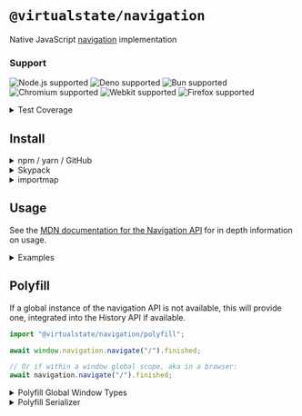 # `@virtualstate/navigation`

Native JavaScript [navigation](https://html.spec.whatwg.org/multipage/nav-history-apis.html#navigation-api) implementation 

[//]: # (badges)

### Support

 ![Node.js supported](https://img.shields.io/badge/node-%3E%3D16.0.0-blue) ![Deno supported](https://img.shields.io/badge/deno-%3E%3D1.17.0-blue) ![Bun supported](https://img.shields.io/badge/bun-%3E%3D0.1.11-blue) ![Chromium supported](https://img.shields.io/badge/chromium-%3E%3D98.0.4695.0-blue) ![Webkit supported](https://img.shields.io/badge/webkit-%3E%3D15.4-blue) ![Firefox supported](https://img.shields.io/badge/firefox-%3E%3D94.0.1-blue)

 <details><summary>Test Coverage</summary>

 ![Web Platform Tests 140/277](https://img.shields.io/badge/Web%20Platform%20Tests-140%2F277-brightgreen) ![92.86%25 lines covered](https://img.shields.io/badge/lines-92.86%25-brightgreen) ![92.86%25 statements covered](https://img.shields.io/badge/statements-92.86%25-brightgreen) ![83.11%25 functions covered](https://img.shields.io/badge/functions-83.11%25-brightgreen) ![83.02%25 branches covered](https://img.shields.io/badge/branches-83.02%25-brightgreen) 

</details>

[//]: # (badges)

## Install 


<details><summary>npm / yarn / GitHub</summary>


- [Package Registry Link - GitHub](https://github.com/virtualstate/navigation/packages)
- [Package Registry Link - npm](https://www.npmjs.com/package/@virtualstate/navigation)

```
npm i --save @virtualstate/navigation
```

_Or_

```
yarn add @virtualstate/navigation
```

Then

```typescript
import { Navigation } from "@virtualstate/navigation";
```
</details>

<details><summary>Skypack</summary>

- [Package Registry Link - Skypack](https://www.skypack.dev/view/@virtualstate/navigation)

```typescript
const { Navigation } = await import("https://cdn.skypack.dev/@virtualstate/navigation");
```

_Or_

```typescript
import { Navigation } from "https://cdn.skypack.dev/@virtualstate/navigation";
```
</details>

<details><summary>importmap</summary>

[`importmap` documentation](https://developer.mozilla.org/en-US/docs/Web/HTML/Element/script/type/importmap)

```html
<script type="importmap">
    {  
        "imports": {
            "@virtualstate/navigation": "https://cdn.skypack.dev/@virtualstate/navigation"
        }
    }
</script>
<script type="module">
    import { Navigation } from "@virtualstate/navigation"
</script>
```
</details>

## Usage

See the [MDN documentation for the Navigation API](https://developer.mozilla.org/en-US/docs/Web/API/Navigation_API) for in depth information on usage. 

<details><summary>Examples</summary>

## Navigation

```typescript
import { Navigation } from "@virtualstate/navigation";

const navigation = new Navigation();

// Set initial url
navigation.navigate("/");

navigation.navigate("/skipped");

// Use .finished to wait for the transition to complete
await navigation.navigate("/awaited").finished;

```

## Waiting for events

```typescript
import { Navigation } from "@virtualstate/navigation";

const navigation = new Navigation();

navigation.addEventListener("navigate", async ({ destination, preventDefault }) => {
    if (new URL(destination.url).pathname === "/disallow") {
        preventDefault();
    }
});

await navigation.navigate("/allowed").finished; // Resolves
await navigation.navigate("/disallow").finished; // Rejects

```

## Transitions

```typescript
import { Navigation } from "@virtualstate/navigation";
import { loadPhotoIntoCache } from "./cache";

const navigation = new Navigation();

navigation.addEventListener("navigate", async ({ destination, intercept }) => {
    intercept(loadPhotoIntoCache(destination.url));
});
```

## URLPattern

You can match `destination.url` using [`URLPattern`](https://developer.mozilla.org/en-US/docs/Web/API/URL_Pattern_API)

```typescript
import {Navigation} from "@virtualstate/navigation";
import {URLPattern} from "urlpattern-polyfill";

const navigation = new Navigation();

navigation.addEventListener("navigate", async ({destination, intercept}) => {
    const pattern = new URLPattern({ pathname: "/books/:id" });
    const match = pattern.exec(destination.url);
    if (match) {
        intercept(transition());
    }

    async function transition() {
        console.log("load book", match.pathname.groups.id)
    }
});

navigation.navigate("/book/1");
```

## State

```typescript

import { Navigation } from "@virtualstate/navigation";

const navigation = new Navigation();

navigation.addEventListener("currententrychange", () => {
    console.log({ updatedState: navigation.currentEntry?.getState() });
});

await navigation.updateCurrentEntry({
    state: {
        items: [
            "first",
            "second"
        ],
        index: 0
    }
}).finished;

await navigation.updateCurrentEntry({
    state: {
        ...navigation.currentEntry.getState(),
        index: 1
    }
}).finished;
```
</details>

## Polyfill

If a global instance of the navigation API is not available, this will provide one, integrated into the History API if available. 

```typescript
import "@virtualstate/navigation/polyfill";

await window.navigation.navigate("/").finished;

// Or if within a window global scope, aka in a browser:
await navigation.navigate("/").finished;
```

<details><summary>Polyfill Global Window Types</summary>

See [`@types/dom-navigation`](https://github.com/DefinitelyTyped/DefinitelyTyped/blob/master/types/dom-navigation/package.json) for a standardised type definition for the Navigation API
which can be utilised alongside this polyfill.

```bash
yarn add --dev @types/dom-navigation
```

This should then be included as a type in your `tsconfig.json`:

```json
{
  "compilerOptions": {
    "types": [
      "dom-navigation"
    ]
  }
}
```

</details>

<details><summary>Polyfill Serializer</summary>

You may want to set a custom serializer to store state in history

The default serializer is [JSON](https://developer.mozilla.org/en-US/docs/Web/JavaScript/Reference/Global_Objects/JSON)

In the past, a [structured clone like serializer](https://www.npmjs.com/package/@ungap/structured-clone) was used. This may be useful for you if 
you're using native types rather than just JSON compatible values.

An example of making use of a custom serializer with the polyfill:

```typescript
import { setSerializer } from "@virtualstate/navigation/polyfill";
import { serialize, deserialize } from '@ungap/structured-clone';

setSerializer({
    stringify(value) {
        return serialize(value)
    },
    parse(value) {
        return deserialize(value)
    }
});
```

</details>

